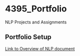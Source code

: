 # 4395_Portfolio
NLP Projects and Assignments

## Portfolio Setup
[Link to Overview of NLP document](https://github.com/posadari/4395_Portfolio/blob/main/Overview%20of%20NLP.pdf)
